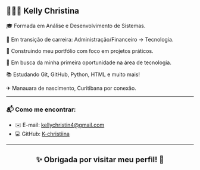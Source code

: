 ## 👩🏻‍💻 Kelly Christina

🎓 Formada em Análise e Desenvolvimento de Sistemas.
  
🔁 Em transição de carreira: Administração/Financeiro → Tecnologia.

🌱 Construindo meu portfólio com foco em projetos práticos. 

💼 Em busca da minha primeira oportunidade na área de tecnologia.  

📚 Estudando Git, GitHub, Python, HTML e muito mais!

✈ Manauara de nascimento, Curitibana por conexão.

---

### 📬 Como me encontrar:
- ✉️ E-mail: kellychristin4@gmail.com  
- 💻 GitHub: [K-christiina](https://github.com/K-christiina)

---

<div align="center">
  <h3 style="font-size: 20px;">✨ Obrigada por visitar meu perfil! 💙</h3>
</div>
